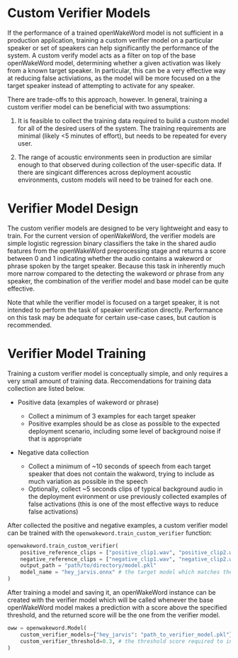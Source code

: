 # Custom Verifier Models

If the performance of a trained openWakeWord model is not sufficient in a production application, training a custom verifier model on a particular speaker or set of speakers can help significantly the performance of the system. A custom verify model acts as a filter on top of the base openWakeWord model, determining whether a given activation was likely from a known target speaker. In particular, this can be a very effective way at reducing false activiations, as the model will be more focused on a the target speaker instead of attempting to activate for any speaker.

There are trade-offs to this approach, however. In general, training a custom verifier model can be beneficial with two assumptions:

1) It is feasible to collect the training data required to build a custom model for all of the desired users of the system. The training requirements are minimal (likely <5 minutes of effort), but needs to be repeated for every user.

2) The range of acoustic environments seen in production are similar enough to that observed during collection of the user-specific data. If there are singicant differences across deployment acoustic environments, custom models will need to be trained for each one.

# Verifier Model Design

The custom verifier models are designed to be very lightweight and easy to train. For the current version of openWakeWord, the verifier models are simple logistic regression binary classifiers the take in the shared audio features from the openWakeWord preprocessing stage and returns a score between 0 and 1 indicating whether the audio contains a wakeword or phrase spoken by the target speaker. Because this task in inherently much more narrow compared to the detecting the wakeword or phrase from any speaker, the combination of the verifier model and base model can be quite effective.

Note that while the verifier model is focused on a target speaker, it is not intended to perform the task of speaker verification directly. Performance on this task may be adequate for certain use-case cases, but caution is recommended.

# Verifier Model Training

Training a custom verifier model is conceptually simple, and only requires a very small amount of training data. Reccomendations for training data collection are listed below.

- Positive data (examples of wakeword or phrase)
    - Collect a minimum of 3 examples for each target speaker
    - Positive examples should be as close as possible to the expected deployment scenario, including some level of background noise if that is appropriate

- Negative data collection
    - Collect a minimum of ~10 seconds of speech from each target speaker that does not contain the wakword, trying to include as much variation as possible in the speech
    - Optionally, collect ~5 seconds clips of typical background audio in the deployment evironment or use previously collected examples of false activations (this is one of the most effective ways to reduce false activations)

After collected the positive and negative examples, a custom verifier model can be trained with the `openwakeword.train_custom_verifier` function:

```python
openwakeword.train_custom_verifier(
    positive_reference_clips = ["positive_clip1.wav", "positive_clip2.wav", "positive_clip3.wav"]
    negative_reference_clips = ["negative_clip1.wav", "negative_clip2.wav"]
    output_path = "path/to/directory/model.pkl"
    model_name = "hey_jarvis.onnx" # the target model which matches the wake word/phrase of the collected positive examples
)
```

After training a model and saving it, an openWakeWord instance can be created with the verifier model which will be called whenever the base openWakeWord model makes a prediction with a score above the specified threshold, and the returned score will be the one from the verifier model.

```python
oww = openwakeword.Model(
    custom_verifier_models={"hey_jarvis": "path_to_verifier_model.pkl"},
    custom_verifier_threshold=0.3, # the threshold score required to invoke the verifier model
)
```